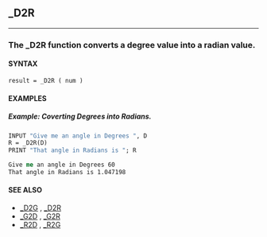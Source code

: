## _D2R
---

### The _D2R function converts a degree value into a radian value.

#### SYNTAX

`result = _D2R ( num )`

#### EXAMPLES
##### Example: Coverting Degrees into Radians.
```vb
INPUT "Give me an angle in Degrees ", D
R = _D2R(D)
PRINT "That angle in Radians is "; R
```
  
```vb
Give me an angle in Degrees 60
That angle in Radians is 1.047198
```
  


#### SEE ALSO
* [_D2G](./_D2G.md) , [_D2R](./_D2R.md)
* [_G2D](./_G2D.md) , [_G2R](./_G2R.md)
* [_R2D](./_R2D.md) , [_R2G](./_R2G.md)
